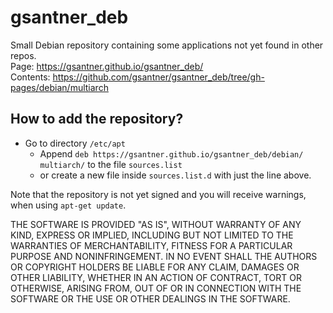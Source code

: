 # gsantner_deb

Small Debian repository containing some applications not yet found in other repos.  
Page: <https://gsantner.github.io/gsantner_deb/>  
Contents: <https://github.com/gsantner/gsantner_deb/tree/gh-pages/debian/multiarch>

## How to add the repository?

* Go to directory `/etc/apt`
  * Append `deb https://gsantner.github.io/gsantner_deb/debian/  multiarch/` to the file `sources.list`
  * or create a new file inside `sources.list.d` with just the line above.

Note that the repository is not yet signed and you will receive warnings, when using `apt-get update`.


THE SOFTWARE IS PROVIDED "AS IS", WITHOUT WARRANTY OF ANY KIND, EXPRESS OR IMPLIED, INCLUDING BUT NOT LIMITED TO THE WARRANTIES OF MERCHANTABILITY, FITNESS FOR A PARTICULAR PURPOSE AND NONINFRINGEMENT. IN NO EVENT SHALL THE AUTHORS OR COPYRIGHT HOLDERS BE LIABLE FOR ANY CLAIM, DAMAGES OR OTHER LIABILITY, WHETHER IN AN ACTION OF CONTRACT, TORT OR OTHERWISE, ARISING FROM, OUT OF OR IN CONNECTION WITH THE SOFTWARE OR THE USE OR OTHER DEALINGS IN THE SOFTWARE.
